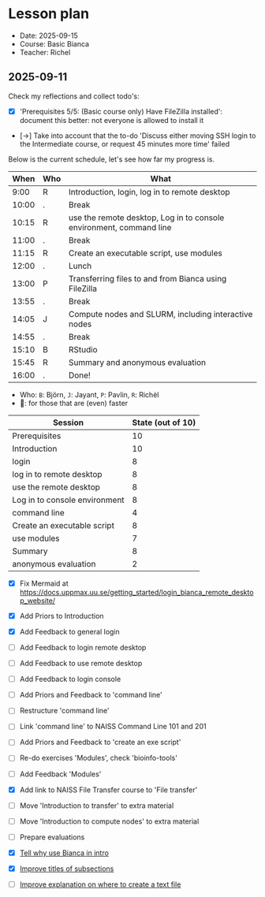 # Lesson plan

- Date: 2025-09-15
- Course: Basic Bianca
- Teacher: Richel

## 2025-09-11

Check my reflections and collect todo's:

- [x] 'Prerequisites 5/5: (Basic course only) Have FileZilla installed':
  document this better: not everyone is allowed to install it

- [->] Take into account that the to-do 'Discuss either moving SSH login to the Intermediate course,
  or request 45 minutes more time' failed

Below is the current schedule,
let's see how far my progress is.

<!-- markdownlint-disable MD013 --><!-- Tables cannot be split up over lines, hence will break 80 characters per line -->

When  | Who  | What
------|------|-----------------------------
9:00  | R    | Introduction, login, log in to remote desktop
10:00 | .    | Break
10:15 | R    | use the remote desktop, Log in to console environment, command line
11:00 | .    | Break
11:15 | R    | Create an executable script, use modules
12:00 | .    | Lunch
13:00 | P    | Transferring files to and from Bianca using FileZilla
13:55 | .    | Break
14:05 | J    | Compute nodes and SLURM, including interactive nodes
14:55 | .    | Break
15:10 | B    | RStudio
15:45 | R    | Summary and anonymous evaluation
16:00 | .    | Done!

<!-- markdownlint-enable MD013 -->

- Who: `B`: Björn, `J`: Jayant, `P`: Pavlin, `R`: Richèl
- :rocket:: for those that are (even) faster

Session                      |State (out of 10)
-----------------------------|--------------------------
Prerequisites                |10
Introduction                 |10
login                        |8
log in to remote desktop     |8
use the remote desktop       |8
Log in to console environment|8
command line                 |4
Create an executable script  |8
use modules                  |7
Summary                      |8
anonymous evaluation         |2

- [x] Fix Mermaid at https://docs.uppmax.uu.se/getting_started/login_bianca_remote_desktop_website/
- [x] Add Priors to Introduction
- [x] Add Feedback to general login
- [ ] Add Feedback to login remote desktop
- [ ] Add Feedback to use remote desktop
- [ ] Add Feedback to login console
- [ ] Add Priors and Feedback to 'command line'
- [ ] Restructure 'command line'
- [ ] Link 'command line' to NAISS Command Line 101 and 201 
- [ ] Add Priors and Feedback to 'create an exe script'
- [ ] Re-do exercises 'Modules', check 'bioinfo-tools'
- [ ] Add Feedback 'Modules'
- [x] Add link to NAISS File Transfer course to 'File transfer'
- [ ] Move 'Introduction to transfer' to extra material
- [ ] Move 'Introduction to compute nodes' to extra material
- [ ] Prepare evaluations
- [x] [Tell why use Bianca in intro ](https://github.com/UPPMAX/bianca_workshops/issues/65)
- [x] [Improve titles of subsections](https://github.com/UPPMAX/bianca_workshops/issues/64)
- [ ] [Improve explanation on where to create a text file](https://github.com/UPPMAX/bianca_workshops/issues/63)

